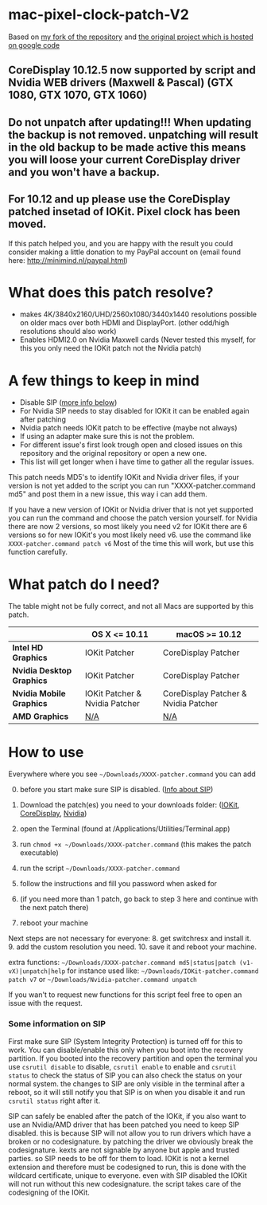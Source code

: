 # mac-pixel-clock-patch-V2

Based on [my fork of the repository](https://github.com/floris497/mac-pixel-clock-patch) and [the original project which is hosted on google code](https://code.google.com/p/mac-pixel-clock-patch/wiki/Documentation)

## CoreDisplay 10.12.5 now supported by script and Nvidia WEB drivers (Maxwell & Pascal) (GTX 1080, GTX 1070, GTX 1060)

## Do not unpatch after updating!!! When updating the backup is not removed. unpatching will result in the old backup to be made active this means you will loose your current CoreDisplay driver and you won't have a backup.

## For 10.12 and up please use the CoreDisplay patched insetad of IOKit. Pixel clock has been moved.

If this patch helped you, and you are happy with the result you could consider making a little donation to my PayPal account on (email found here: http://minimind.nl/paypal.html)

# What does this patch resolve?

* makes 4K/3840x2160/UHD/2560x1080/3440x1440 resolutions possible on older macs over both HDMI and DisplayPort. (other odd/high resolutions should also work)
* Enables HDMI2.0 on Nvidia Maxwell cards (Never tested this myself, for this you only need the IOKit patch not the Nvidia patch)

# A few things to keep in mind

* Disable SIP ([more info below](#some-information-on-sip))
* For Nvidia SIP needs to stay disabled for IOKit it can be enabled again after patching
* Nvidia patch needs IOKit patch to be effective (maybe not always)
* If using an adapter make sure this is not the problem.
* For different issue's first look trough open and closed issues on this repository and the original repository or open a new one.
* This list will get longer when i have time to gather all the regular issues.

This patch needs MD5's to identify IOKit and Nvidia driver files, if your version is not yet added to the script you can run "XXXX-patcher.command md5" and post them in a new issue, this way i can add them.

If you have a new version of IOKit or Nvidia driver that is not yet supported you can run the command and choose the patch version yourself. for Nvidia there are now 2 versions, so most likely you need v2 for IOKit there are 6 versions so for new IOKit's you most likely need v6. use the command like ```XXXX-patcher.command patch v6``` Most of the time this will work, but use this function carefully.

What patch do I need?
=
The table might not be fully correct, and not all Macs are supported by this patch.

|  | OS X <= 10.11 | macOS >= 10.12 |
|--|---------------|----------------|
| **Intel HD Graphics** | IOKit Patcher | CoreDisplay Patcher |
| **Nvidia Desktop Graphics** | IOKit Patcher |  CoreDisplay Patcher |
| **Nvidia Mobile Graphics** | IOKit Patcher & Nvidia Patcher | CoreDisplay Patcher & Nvidia Patcher |
| **AMD Graphics** | [N/A](https://github.com/Floris497/mac-pixel-clock-patch-V2/issues/142) | [N/A](https://github.com/Floris497/mac-pixel-clock-patch-V2/issues/142) |

How to use
=

Everywhere where you see `~/Downloads/XXXX-patcher.command` you can add

0. before you start make sure SIP is disabled. ([Info about SIP](#some-information-on-sip))

1. Download the patch(es) you need to your downloads folder: ([IOKit](./IOKit-patcher.command), [CoreDisplay](./CoreDisplay-patcher.command), [Nvidia](./Nvidia-patcher.command))
2. open the Terminal (found at /Applications/Utilities/Terminal.app)
3. run `chmod +x ~/Downloads/XXXX-patcher.command` (this makes the patch executable)
4. run the script `~/Downloads/XXXX-patcher.command`
5. follow the instructions and fill you password when asked for
6. (if you need more than 1 patch, go back to step 3 here and continue with the next patch there)
7. reboot your machine

Next steps are not necessary for everyone:
8. get switchresx and install it.
9. add the custom resolution you need.
10. save it and reboot your machine.

extra functions: ```~/Downloads/XXXX-patcher.command md5|status|patch (v1-vX)|unpatch|help``` for instance used like: ```~/Downloads/IOKit-patcher.command patch v7``` or ```~/Downloads/Nvidia-patcher.command unpatch```

If you wan't to request new functions for this script feel free to open an issue with the request.

### Some information on SIP

First make sure SIP (System Integrity Protection) is turned off for this to work.
You can disable/enable this only when you boot into the recovery partition.
If you booted into the recovery partition and open the terminal you use ```csrutil disable``` to disable, ```csrutil enable``` to enable and ```csrutil status``` to check the status of SIP you can also check the status on your normal system.
the changes to SIP are only visible in the terminal after a reboot, so it will still notify you that SIP is on when you disable it and run ```csrutil status``` right after it.

SIP can safely be enabled after the patch of the IOKit, if you also want to use an Nvidia/AMD driver that has been patched you need to keep SIP disabled. this is because SIP will not allow you to run drivers which have a broken or no codesignature. by patching the driver we obviously break the codesignature.
kexts are not signable by anyone but apple and trusted parties. so SIP needs to be off for them to load.
IOKit is not a kernel extension and therefore must be codesigned to run, this is done with the wildcard certificate, unique to everyone. even with SIP disabled the IOKit will not run without this new codesignature. the script takes care of the codesigning of the IOKit.
